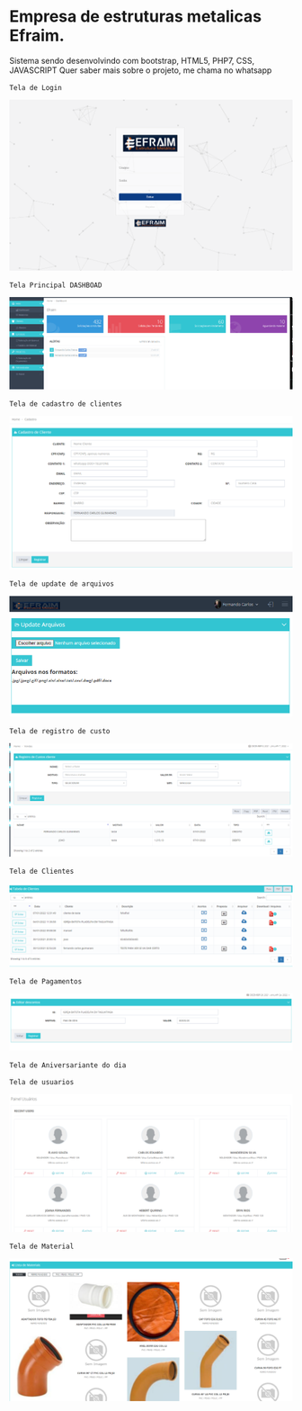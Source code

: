 # Empresa de estruturas metalicas Efraim.

Sistema sendo desenvolvindo com bootstrap, HTML5, PHP7, CSS, JAVASCRIPT 
Quer saber mais sobre o projeto, me chama no whatsapp

 
 
 ```
Tela de Login
 ```

![interface](https://github.com/fernandoguim/efraim/blob/main/efrain.PNG)
 
 ```
Tela Principal DASHBOAD
 ```
![interface](https://github.com/fernandoguim/Instagram-clone/blob/main/dashefram.PNG)

 ```
Tela de cadastro de clientes
 ``` 
 ![interface](https://github.com/fernandoguim/efraim/blob/main/cadastro%20cliente.PNG)

 ```
Tela de update de arquivos
 ``` 
 ![interface](https://github.com/fernandoguim/efraim/blob/main/update.PNG)
 ```
Tela de registro de custo
 ``` 
![interface](https://github.com/fernandoguim/efraim/blob/main/custo.PNG)

 ```
Tela de Clientes
 ``` 
 ![interface](https://github.com/fernandoguim/efraim/blob/main/tabela%20de%20cliente.PNG)
 
 ```
Tela de Pagamentos
 ``` 
  ![interface](https://github.com/fernandoguim/efraim/blob/main/Tela%20de%20Pagamentos.PNG) 
 
 
 ```
Tela de Aniversariante do dia
 ``` 
 
  ```
Tela de usuarios
 ``` 
  ![interface](https://github.com/fernandoguim/efraim/blob/main/usuarios.PNG)
 
  ```
Tela de Material
 ``` 
 ![interface](https://github.com/fernandoguim/efraim/blob/main/material.PNG)
